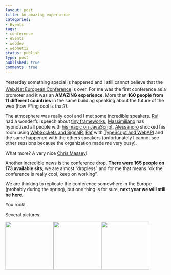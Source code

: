 ```yaml
---
layout: post
title: An amazing experience
categories:
- Events
tags:
- conference
- events
- webdev
- webnet12
status: publish
type: post
published: true
comments: true
---
```

<span style="line-height: 1.5em;">Yesterday something special is happened and I still cannot believe that the <a href="http://webnetconf.eu" target="_blank">Web.Net European Conference</a> is over.</span>
For me was the first conference as a promoter and it was an <strong>AMAZING experience</strong>. More than <strong>160 people from 11 different countries</strong> in the same building speaking about the future of the web (how F*ing cool is that?).

The atmosphere was really cool and I met some incredible speakers. <a title="Rui Carvalho" href="http://www.rui.fr/" target="_blank">Rui</a> had a wonderful speech about <a href="http://webnetconf.eu/#/Home/SessionDetails/14" target="_blank">tiny frameworks</a>, <a title="Massimiliano Mantione" href="https://twitter.com/m_a_s_s_i" target="_blank">Massimiliano</a> has hypnotized all people with <a href="http://webnetconf.eu/#/Home/SessionDetails/3" target="_blank">his magic on JavaScript</a>, <a title="Alessandro Giorgetti" href="http://www.primordialcode.com/" target="_blank">Alessandro</a> shocked his room using <a href="http://webnetconf.eu/#/Home/SessionDetails/2" target="_blank">WebSockets and SignalR</a>, <a title="Raffaele Rialdi" href="http://www.iamraf.net/" target="_blank">Raf</a> with <a href="http://webnetconf.eu/#/Home/SessionDetails/6" target="_blank">TypeScript and WebAPI</a> and the same happened with the others speakers (unfortunately I cannot see other sessions because the organization made me very busy).

What more? A very nice <a href="https://twitter.com/camassey" target="_blank">Chris Massey</a>!

Another incredible news is the conference drop. <strong>There were 165 people on 173 available sits</strong>, we are almost “dropless” and for me that means “ok the conference is really cool, keep on working”.

We are thinking to replicate the conference somewhere in the Europe (probably during the spring), but one thing is for sure, <strong>next year we will still be here</strong>.

You rock!

Several pictures:
<p style="text-align: left;"><a href="https://www.facebook.com/media/set/?set=a.449784285062932.96788.365320503509311&amp;type=3" target="_blank"><img class="size-thumbnail wp-image-734" style="border: 0px; margin: 0px;" title="003" src="{{ siteurl }}/assets/2012/10/003-150x150.jpg" alt="" width="150" height="150" /></a><a href="https://www.facebook.com/media/set/?set=a.449784285062932.96788.365320503509311&amp;type=3" target="_blank"><img class="size-thumbnail wp-image-733" style="border: 0px; margin: 0px;" title="002" src="{{ siteurl }}/assets/2012/10/002-150x150.jpg" alt="" width="150" height="150" /></a><a href="https://www.facebook.com/media/set/?set=a.449784285062932.96788.365320503509311&amp;type=3" target="_blank"><img class="size-thumbnail wp-image-732 alignleft" style="border: 0px; margin: 0px;" title="001" src="{{ siteurl }}/assets/2012/10/001-150x150.jpg" alt="" width="150" height="150" /></a></p>
&nbsp;
